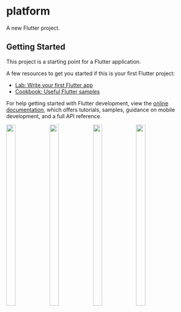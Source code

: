 # platform

A new Flutter project.

## Getting Started

This project is a starting point for a Flutter application.

A few resources to get you started if this is your first Flutter project:

- [Lab: Write your first Flutter app](https://docs.flutter.dev/get-started/codelab)
- [Cookbook: Useful Flutter samples](https://docs.flutter.dev/cookbook)

For help getting started with Flutter development, view the
[online documentation](https://docs.flutter.dev/), which offers tutorials,
samples, guidance on mobile development, and a full API reference.
<p>
  <img src = "https://user-images.githubusercontent.com/121473709/229501205-c11b7877-8065-46c4-8392-bd946b78a386.png" width=22% height=35%>
  <img src = "https://user-images.githubusercontent.com/121473709/229501328-ea5f5e01-5c8e-42ba-a1c1-3ac0381223df.png" width=22% height=35%>
  <img src = "https://user-images.githubusercontent.com/121473709/229501478-370a8e89-acee-45d5-9ac2-f80ec7286e9f.png" width=22% height=35%>
  <img src = "https://user-images.githubusercontent.com/121473709/229501328-ea5f5e01-5c8e-42ba-a1c1-3ac0381223df.png" width=22% height=35%>
</p>


